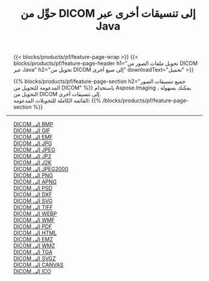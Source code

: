 ﻿---
title: حوِّل من DICOM إلى تنسيقات أخرى عبر Java 
weight: 3920
url: /ar/java/conversion/from/dicom 
lang: ar
langdirlevel: 2
locales: zh-hans,ja,it,ru,de,es,fr,nl,id,lt,pl,pt,vi,tr,ko,zh-hant,ar,hi,th,sv,cs,uk,he
description: باستخدام Aspose.Imaging ، يمكنك بسهولة التحويل من DICOM إلى تنسيقات أخرى
---

{{< blocks/products/pf/feature-page-wrap >}}
{{< blocks/products/pf/feature-page-header h1="تحويل ملفات الصور من DICOM عبر Java" h2="تحويل من DICOM إلى صيغ أخرى" downloadText="تحميل" >}}


{{% blocks/products/pf/feature-page-section  h2="جميع تنسيقات الصور المدعومة للتحويل من DICOM" %}}
باستخدام Aspose.Imaging ، يمكنك بسهولة التحويل من DICOM إلى تنسيقات أخرى.
<br/>
القائمة الكاملة للتحويلات المدعومة:
{{% /blocks/products/pf/feature-page-section %}}
<div class="container-fluid productfamilypage bg-gray">
    <div class="convertypes bg-gray agp-content section">
        <div class="container">
		<hr style="margin-left:-20px;"/>
		<div class="row other-converters">
		    <div class='col-md-2 other-converter remove-lp remove-rp'><a href="/imaging/ar/java/conversion/dicom-to-bmp" >DICOM إلى BMP</a></div><div class='col-md-2 other-converter remove-lp remove-rp'><a href="/imaging/ar/java/conversion/dicom-to-gif" >DICOM إلى GIF</a></div><div class='col-md-2 other-converter remove-lp remove-rp'><a href="/imaging/ar/java/conversion/dicom-to-emf" >DICOM إلى EMF</a></div><div class='col-md-2 other-converter remove-lp remove-rp'><a href="/imaging/ar/java/conversion/dicom-to-jpg" >DICOM إلى JPG</a></div><div class='col-md-2 other-converter remove-lp remove-rp'><a href="/imaging/ar/java/conversion/dicom-to-jpeg" >DICOM إلى JPEG</a></div><div class='col-md-2 other-converter remove-lp remove-rp'><a href="/imaging/ar/java/conversion/dicom-to-jp2" >DICOM إلى JP2</a></div><div class='col-md-2 other-converter remove-lp remove-rp'><a href="/imaging/ar/java/conversion/dicom-to-j2k" >DICOM إلى J2K</a></div><div class='col-md-2 other-converter remove-lp remove-rp'><a href="/imaging/ar/java/conversion/dicom-to-jpeg2000" >DICOM إلى JPEG2000</a></div><div class='col-md-2 other-converter remove-lp remove-rp'><a href="/imaging/ar/java/conversion/dicom-to-png" >DICOM إلى PNG</a></div><div class='col-md-2 other-converter remove-lp remove-rp'><a href="/imaging/ar/java/conversion/dicom-to-apng" >DICOM إلى APNG</a></div><div class='col-md-2 other-converter remove-lp remove-rp'><a href="/imaging/ar/java/conversion/dicom-to-psd" >DICOM إلى PSD</a></div><div class='col-md-2 other-converter remove-lp remove-rp'><a href="/imaging/ar/java/conversion/dicom-to-dxf" >DICOM إلى DXF</a></div><div class='col-md-2 other-converter remove-lp remove-rp'><a href="/imaging/ar/java/conversion/dicom-to-svg" >DICOM إلى SVG</a></div><div class='col-md-2 other-converter remove-lp remove-rp'><a href="/imaging/ar/java/conversion/dicom-to-tiff" >DICOM إلى TIFF</a></div><div class='col-md-2 other-converter remove-lp remove-rp'><a href="/imaging/ar/java/conversion/dicom-to-webp" >DICOM إلى WEBP</a></div><div class='col-md-2 other-converter remove-lp remove-rp'><a href="/imaging/ar/java/conversion/dicom-to-wmf" >DICOM إلى WMF</a></div><div class='col-md-2 other-converter remove-lp remove-rp'><a href="/imaging/ar/java/conversion/dicom-to-pdf" >DICOM إلى PDF</a></div><div class='col-md-2 other-converter remove-lp remove-rp'><a href="/imaging/ar/java/conversion/dicom-to-html" >DICOM إلى HTML</a></div><div class='col-md-2 other-converter remove-lp remove-rp'><a href="/imaging/ar/java/conversion/dicom-to-emz" >DICOM إلى EMZ</a></div><div class='col-md-2 other-converter remove-lp remove-rp'><a href="/imaging/ar/java/conversion/dicom-to-wmz" >DICOM إلى WMZ</a></div><div class='col-md-2 other-converter remove-lp remove-rp'><a href="/imaging/ar/java/conversion/dicom-to-tga" >DICOM إلى TGA</a></div><div class='col-md-2 other-converter remove-lp remove-rp'><a href="/imaging/ar/java/conversion/dicom-to-svgz" >DICOM إلى SVGZ</a></div><div class='col-md-2 other-converter remove-lp remove-rp'><a href="/imaging/ar/java/conversion/dicom-to-canvas" >DICOM إلى CANVAS</a></div><div class='col-md-2 other-converter remove-lp remove-rp'><a href="/imaging/ar/java/conversion/dicom-to-ico" >DICOM إلى ICO</a></div>
                </div>
        </div>
    </div>
</div>
<br/>

